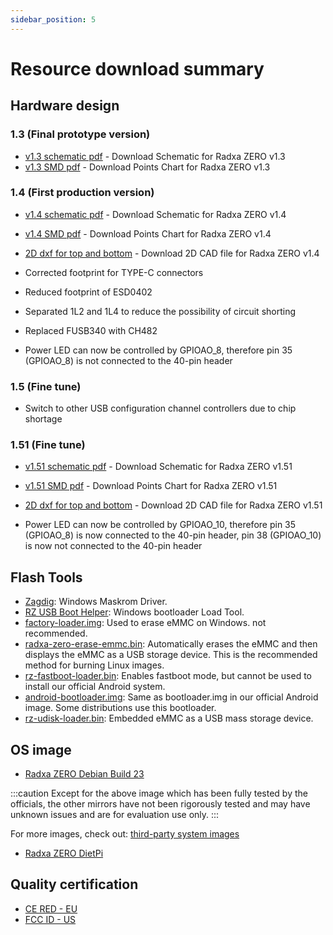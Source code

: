 ```yaml
---
sidebar_position: 5
---
```


# Resource download summary

## Hardware design

### 1.3 (Final prototype version)

- [v1.3 schematic pdf](https://dl.radxa.com/zero/docs/hw/RADAX_ZERO_V13_SCH_20210309.pdf) - Download Schematic for Radxa ZERO v1.3
- [v1.3 SMD pdf](https://dl.radxa.com/zero/docs/hw/RADAX_ZERO_V13_SMD_20210309.pdf) - Download Points Chart for Radxa ZERO v1.3

### 1.4 (First production version)

- [v1.4 schematic pdf](https://dl.radxa.com/zero/docs/hw/radxa_zero_v1400_schematic.pdf) - Download Schematic for Radxa ZERO v1.4
- [v1.4 SMD pdf](https://dl.radxa.com/zero/docs/hw/radxa_zero_v1400_smd.pdf) - Download Points Chart for Radxa ZERO v1.4
- [2D dxf for top and bottom](https://dl.radxa.com/zero/docs/hw/radxa_zero_v1400_2d.zip) - Download 2D CAD file for Radxa ZERO v1.4

- Corrected footprint for TYPE-C connectors
- Reduced footprint of ESD0402
- Separated 1L2 and 1L4 to reduce the possibility of circuit shorting
- Replaced FUSB340 with CH482
- Power LED can now be controlled by GPIOAO_8, therefore pin 35 (GPIOAO_8) is not connected to the 40-pin header

### 1.5 (Fine tune)

- Switch to other USB configuration channel controllers due to chip shortage

### 1.51 (Fine tune)

- [v1.51 schematic pdf](https://dl.radxa.com/zero/docs/hw/v1510/radxa_zero_v1.51_schematic.pdf) - Download Schematic for Radxa ZERO v1.51
- [v1.51 SMD pdf](https://dl.radxa.com/zero/docs/hw/v1510/radxa_zero_v1.51_components_placement_map.pdf) - Download Points Chart for Radxa ZERO v1.51
- [2D dxf for top and bottom](https://dl.radxa.com/zero/docs/hw/v1510/radxa_zero_v1.51_2d_dxf.zip) - Download 2D CAD file for Radxa ZERO v1.51

- Power LED can now be controlled by GPIOAO_10, therefore pin 35 (GPIOAO_8) is now connected to the 40-pin header, pin 38 (GPIOAO_10) is now not connected to the 40-pin header

## Flash Tools

- [Zagdig](https://zadig.akeo.ie/): Windows Maskrom Driver.
- [RZ USB Boot Helper](https://dl.radxa.com/zero/tools/windows/RZ_USB_Boot_Helper_V1.0.0.zip): Windows bootloader Load Tool.
- [factory-loader.img](https://dl.radxa.com/zero/images/loader/factory-loader.img): Used to erase eMMC on Windows. not recommended.
- [radxa-zero-erase-emmc.bin](https://dl.radxa.com/zero/images/loader/radxa-zero-erase-emmc.bin): Automatically erases the eMMC and then displays the eMMC as a USB storage device. This is the recommended method for burning Linux images.
- [rz-fastboot-loader.bin](https://dl.radxa.com/zero/images/loader/rz-fastboot-loader.bin): Enables fastboot mode, but cannot be used to install our official Android system.
- [android-bootloader.img](https://dl.radxa.com/zero/images/loader/android-bootloader.img): Same as bootloader.img in our official Android image. Some distributions use this bootloader.
- [rz-udisk-loader.bin](https://dl.radxa.com/zero/images/loader/rz-udisk-loader.bin): Embedded eMMC as a USB mass storage device.

## OS image

- [Radxa ZERO Debian Build 23](https://github.com/radxa-build/radxa-zero/releases/download/b23/radxa-zero_debian_bullseye_kde_b23.img.xz)

:::caution
Except for the above image which has been fully tested by the officials, the other mirrors have not been rigorously tested and may have unknown issues and are for evaluation use only.
:::

For more images, check out: [third-party system images](../other-os/3rd-images)

- [Radxa ZERO DietPi](https://dietpi.com/downloads/images/DietPi_RadxaZero-ARMv8-Bookworm.img.xz)

## Quality certification

- [CE RED - EU](https://dl.radxa.com/zero/docs/compliance/radxa_zero_ce_red_report.zip)
- [FCC ID - US](https://fccid.io/2A3PA-RADXA-ZERO)
